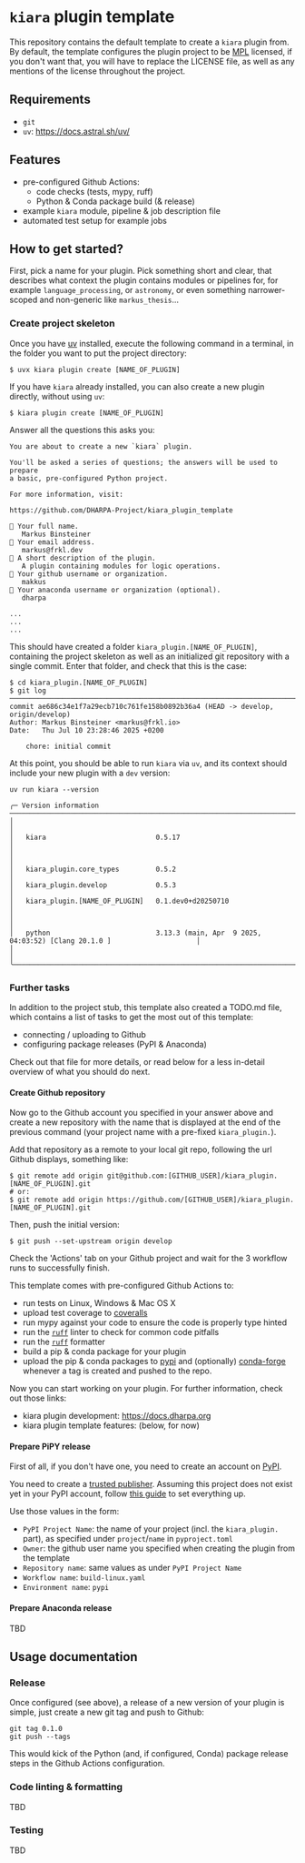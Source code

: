 # `kiara` plugin template

This repository contains the default template to create a `kiara` plugin from. By default, the template
configures the plugin project to be [MPL](https://www.mozilla.org/en-US/MPL/) licensed, if you don't want that, you will have to
replace the LICENSE file, as well as any mentions of the license throughout the project.

## Requirements

- `git`
- `uv`: https://docs.astral.sh/uv/

## Features

- pre-configured Github Actions:
  - code checks (tests, mypy, ruff)
  - Python & Conda package build (& release)
- example `kiara` module, pipeline & job description file
- automated test setup for example jobs

## How to get started?

First, pick a name for your plugin. Pick something short and clear, that describes what context the plugin contains modules 
or pipelines for, for example `language_processing`, or `astronomy`, or even something narrower-scoped and non-generic like `markus_thesis`...

### Create project skeleton

Once you have [uv](https://docs.astral.sh/uv/) installed, execute the following command in a terminal, in the folder you want to put the project directory:

```
$ uvx kiara plugin create [NAME_OF_PLUGIN]
```

If you have `kiara` already installed, you can also create a new plugin directly, without using `uv`:

```
$ kiara plugin create [NAME_OF_PLUGIN]
```

Answer all the questions this asks you:

```
You are about to create a new `kiara` plugin.

You'll be asked a series of questions; the answers will be used to prepare
a basic, pre-configured Python project.

For more information, visit:

https://github.com/DHARPA-Project/kiara_plugin_template

🎤 Your full name.
   Markus Binsteiner
🎤 Your email address.
   markus@frkl.dev
🎤 A short description of the plugin.
   A plugin containing modules for logic operations.
🎤 Your github username or organization.
   makkus
🎤 Your anaconda username or organization (optional).
   dharpa

...
...
...   
```

This should have created a folder `kiara_plugin.[NAME_OF_PLUGIN]`, containing the project skeleton as well as an initialized
git repository with a single commit. Enter that folder, and check that this is the case:

```
$ cd kiara_plugin.[NAME_OF_PLUGIN]
$ git log
──────────────────────────────────────────────────────────────────────────────────────────────────────────────
commit ae686c34e1f7a29ecb710c761fe158b0892b36a4 (HEAD -> develop, origin/develop)
Author: Markus Binsteiner <markus@frkl.io>
Date:   Thu Jul 10 23:28:46 2025 +0200

    chore: initial commit
```

At this point, you should be able to run `kiara` via `uv`, and its context should include your new plugin with a `dev` version:

```
uv run kiara --version

╭─ Version information ──────────────────────────────────────────────────────────────────────────────────────╮
│                                                                                                            │
│   kiara                           0.5.17                                                                   │
│                                                                                                            │
│   kiara_plugin.core_types         0.5.2                                                                    │
│   kiara_plugin.develop            0.5.3                                                                    │
│   kiara_plugin.[NAME_OF_PLUGIN]   0.1.dev0+d20250710                                                       │
│                                                                                                            │
│   python                          3.13.3 (main, Apr  9 2025, 04:03:52) [Clang 20.1.0 ]                     │
│                                                                                                            │
╰────────────────────────────────────────────────────────────────────────────────────────────────────────────╯
```

### Further tasks

In addition to the project stub, this template also created a TODO.md file, which contains a list of
tasks to get the most out of this template:

- connecting / uploading to Github
- configuring package releases (PyPI & Anaconda)

Check out that file for more details, or read below for a less in-detail overview of what you should do next.

#### Create Github repository

Now go to the Github account you specified in your answer above and create a new repository with the name that is
displayed at the end of the previous command (your project name with a pre-fixed `kiara_plugin.`).

Add that repository as a remote to your local git repo, following the url Github displays, something like:

```
$ git remote add origin git@github.com:[GITHUB_USER]/kiara_plugin.[NAME_OF_PLUGIN].git
# or:
$ git remote add origin https://github.com/[GITHUB_USER]/kiara_plugin.[NAME_OF_PLUGIN].git
```

Then, push the initial version:

```
$ git push --set-upstream origin develop
```

Check the 'Actions' tab on your Github project and wait for the 3 workflow runs to successfully finish. 

This template comes with pre-configured Github Actions to:

- run tests on Linux, Windows & Mac OS X
- upload test coverage to [coveralls](https://coveralls.io)
- run mypy against your code to ensure the code is properly type hinted
- run the [`ruff`](https://docs.astral.sh/ruff/) linter to check for common code pitfalls
- run the [`ruff`](https://docs.astral.sh/ruff/) formatter
- build a pip & conda package for your plugin
- upload the pip & conda packages to [pypi](https://pypi.org) and (optionally) [conda-forge](https://conda-forge.org/) whenever a tag is created and pushed to the repo.

Now you can start working on your plugin. For further information, check out those links:

- kiara plugin development: https://docs.dharpa.org
- kiara plugin template features: (below, for now) 

#### Prepare PiPY release

First of all, if you don't have one, you need to create an account on [PyPI](https://pypi.org).

You need to create a [trusted publisher](https://docs.pypi.org/trusted-publishers/). Assuming this project does not exist
yet in your PyPI account, follow [this guide](https://docs.pypi.org/trusted-publishers/creating-a-project-through-oidc/) to set everything up.

Use those values in the form:

- `PyPI Project Name`: the name of your project (incl. the `kiara_plugin.` part), as specified under `project`/`name` in `pyproject.toml`
- `Owner`: the github user name you specified when creating the plugin from the template
- `Repository name`: same values as under `PyPI Project Name`
- `Workflow name`: `build-linux.yaml`
- `Environment name`: `pypi`


#### Prepare Anaconda release

TBD

## Usage documentation

### Release

Once configured (see above), a release of a new version of your plugin is simple, just create a new git tag and push to Github:

```
git tag 0.1.0 
git push --tags
```

This would kick of the Python (and, if configured, Conda) package release steps in the Github Actions configuration.

### Code linting & formatting

TBD

### Testing

TBD


